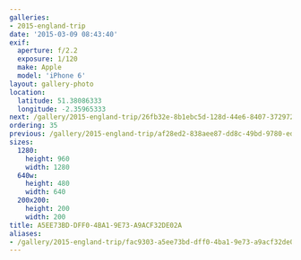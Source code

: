 ```yaml
---
galleries:
- 2015-england-trip
date: '2015-03-09 08:43:40'
exif:
  aperture: f/2.2
  exposure: 1/120
  make: Apple
  model: 'iPhone 6'
layout: gallery-photo
location:
  latitude: 51.38086333
  longitude: -2.35965333
next: /gallery/2015-england-trip/26fb32e-8b1ebc5d-128d-44e6-8407-3729726243c2
ordering: 35
previous: /gallery/2015-england-trip/af28ed2-838aee87-dd8c-49bd-9780-ed48fc47ac1c
sizes:
  1280:
    height: 960
    width: 1280
  640w:
    height: 480
    width: 640
  200x200:
    height: 200
    width: 200
title: A5EE73BD-DFF0-4BA1-9E73-A9ACF32DE02A
aliases:
- /gallery/2015-england-trip/fac9303-a5ee73bd-dff0-4ba1-9e73-a9acf32de02a.html
---
```

